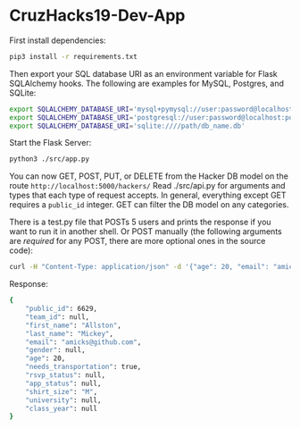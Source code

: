 # CruzHacks19-Dev-App
First install dependencies:

``` bash
pip3 install -r requirements.txt
```

Then export your SQL database URI as an environment variable for Flask SQLAlchemy hooks.
The following are examples for MySQL, Postgres, and SQLite:

``` bash
export SQLALCHEMY_DATABASE_URI='mysql+pymysql://user:password@localhost:port/db_name'
export SQLALCHEMY_DATABASE_URI='postgresql://user:password@localhost:port/db_name'
export SQLALCHEMY_DATABASE_URI='sqlite:////path/db_name.db'
```

Start the Flask Server:

``` bash
python3 ./src/app.py
```

You can now GET, POST, PUT, or DELETE from the Hacker DB model on the route `http://localhost:5000/hackers/`
Read ./src/api.py for arguments and types that each type of request accepts.  In general, everything except GET requires a `public_id` integer.  GET can filter the DB model on any categories.

There is a test.py file that POSTs 5 users and prints the response if you want to run it in another shell.
Or POST manually (the following arguments are *required* for any POST, there are more optional ones in the source code):

``` bash
curl -H "Content-Type: application/json" -d '{"age": 20, "email": "amicks@github.com", "first_name": "Allston", "last_name": "Mickey", "shirt_size": "M", "needs_transportation": true}' http://localhost:5000/hackers/
```

Response:

``` bash
{
    "public_id": 6629,
    "team_id": null,
    "first_name": "Allston",
    "last_name": "Mickey",
    "email": "amicks@github.com",
    "gender": null,
    "age": 20,
    "needs_transportation": true,
    "rsvp_status": null,
    "app_status": null,
    "shirt_size": "M",
    "university": null,
    "class_year": null
}
```
